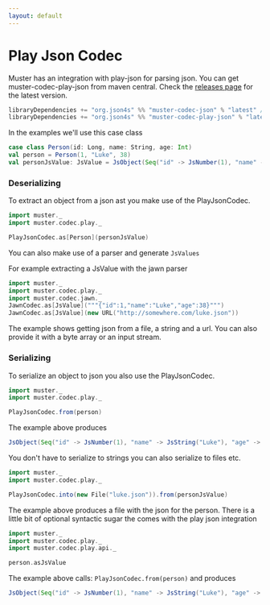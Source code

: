 ```yaml
---
layout: default
---
```

# Play Json Codec

Muster has an integration with play-json for parsing json. You can get muster-codec-play-json from maven central. Check the [releases page](https://github.com/json4s/muster/releases) for the latest version.

```scala
libraryDependencies += "org.json4s" %% "muster-codec-json" % "latest" // Comes as a transitive dependency
libraryDependencies += "org.json4s" %% "muster-codec-play-json" % "latest"
```

In the examples we'll use this case class

```scala
case class Person(id: Long, name: String, age: Int)
val person = Person(1, "Luke", 38)
val personJsValue: JsValue = JsObject(Seq("id" -> JsNumber(1), "name" -> JsString("Luke"), "age" -> JsNumber(38)))
```

### Deserializing

To extract an object from a json ast you make use of the PlayJsonCodec.

```scala
import muster._
import muster.codec.play._

PlayJsonCodec.as[Person](personJsValue)
```

You can also make use of a parser and generate `JsValues`

For example extracting a JsValue with the jawn parser

```scala
import muster._
import muster.codec.play._
import muster.codec.jawn._
JawnCodec.as[JsValue]("""{"id":1,"name":"Luke","age":38}""")
JawnCodec.as[JsValue](new URL("http://somewhere.com/luke.json"))
```

The example shows getting json from a file, a string and a url. You can also provide it with a byte array or an input stream.

### Serializing

To serialize an object to json you also use the PlayJsonCodec.

```scala
import muster._
import muster.codec.play._

PlayJsonCodec.from(person)
```

The example above produces

```scala
JsObject(Seq("id" -> JsNumber(1), "name" -> JsString("Luke"), "age" -> JsNumber(38)))
```

You don't have to serialize to strings you can also serialize to files etc.

```scala
import muster._
import muster.codec.play._

PlayJsonCodec.into(new File("luke.json")).from(personJsValue)
```

The example above produces a file with the json for the person.
There is a little bit of optional syntactic sugar the comes with the play json integration

```scala
import muster._
import muster.codec.play._
import muster.codec.play.api._

person.asJsValue
```
The example above calls: `PlayJsonCodec.from(person)` and produces 

```scala
JsObject(Seq("id" -> JsNumber(1), "name" -> JsString("Luke"), "age" -> JsNumber(38)))
```




